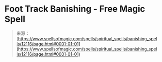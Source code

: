 <!--yml
category: 未分类
date: 2024-06-12 18:49:36
-->

# Foot Track Banishing - Free Magic Spell

> 来源：[https://www.spellsofmagic.com/spells/spiritual_spells/banishing_spells/12116/page.html#0001-01-01](https://www.spellsofmagic.com/spells/spiritual_spells/banishing_spells/12116/page.html#0001-01-01)